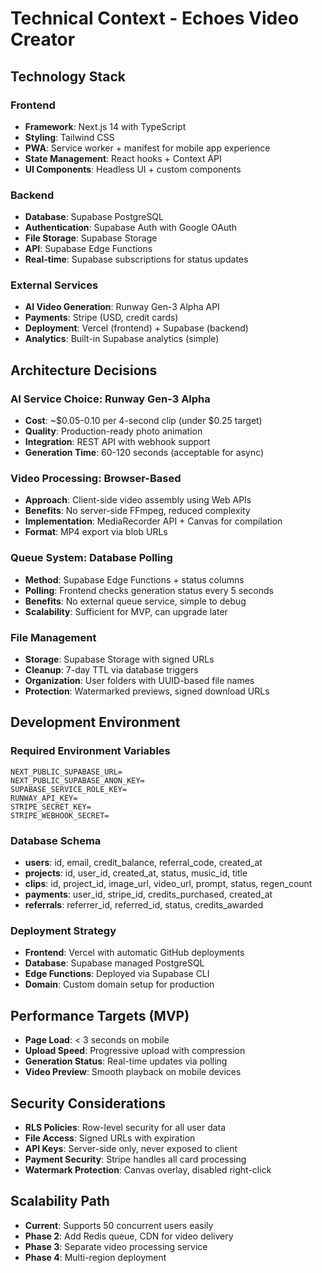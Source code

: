 # Technical Context - Echoes Video Creator

## Technology Stack

### Frontend
- **Framework**: Next.js 14 with TypeScript
- **Styling**: Tailwind CSS
- **PWA**: Service worker + manifest for mobile app experience
- **State Management**: React hooks + Context API
- **UI Components**: Headless UI + custom components

### Backend
- **Database**: Supabase PostgreSQL
- **Authentication**: Supabase Auth with Google OAuth
- **File Storage**: Supabase Storage
- **API**: Supabase Edge Functions
- **Real-time**: Supabase subscriptions for status updates

### External Services
- **AI Video Generation**: Runway Gen-3 Alpha API
- **Payments**: Stripe (USD, credit cards)
- **Deployment**: Vercel (frontend) + Supabase (backend)
- **Analytics**: Built-in Supabase analytics (simple)

## Architecture Decisions

### AI Service Choice: Runway Gen-3 Alpha
- **Cost**: ~$0.05-0.10 per 4-second clip (under $0.25 target)
- **Quality**: Production-ready photo animation
- **Integration**: REST API with webhook support
- **Generation Time**: 60-120 seconds (acceptable for async)

### Video Processing: Browser-Based
- **Approach**: Client-side video assembly using Web APIs
- **Benefits**: No server-side FFmpeg, reduced complexity
- **Implementation**: MediaRecorder API + Canvas for compilation
- **Format**: MP4 export via blob URLs

### Queue System: Database Polling
- **Method**: Supabase Edge Functions + status columns
- **Polling**: Frontend checks generation status every 5 seconds
- **Benefits**: No external queue service, simple to debug
- **Scalability**: Sufficient for MVP, can upgrade later

### File Management
- **Storage**: Supabase Storage with signed URLs
- **Cleanup**: 7-day TTL via database triggers
- **Organization**: User folders with UUID-based file names
- **Protection**: Watermarked previews, signed download URLs

## Development Environment

### Required Environment Variables
```
NEXT_PUBLIC_SUPABASE_URL=
NEXT_PUBLIC_SUPABASE_ANON_KEY=
SUPABASE_SERVICE_ROLE_KEY=
RUNWAY_API_KEY=
STRIPE_SECRET_KEY=
STRIPE_WEBHOOK_SECRET=
```

### Database Schema
- **users**: id, email, credit_balance, referral_code, created_at
- **projects**: id, user_id, created_at, status, music_id, title
- **clips**: id, project_id, image_url, video_url, prompt, status, regen_count
- **payments**: user_id, stripe_id, credits_purchased, created_at
- **referrals**: referrer_id, referred_id, status, credits_awarded

### Deployment Strategy
- **Frontend**: Vercel with automatic GitHub deployments
- **Database**: Supabase managed PostgreSQL
- **Edge Functions**: Deployed via Supabase CLI
- **Domain**: Custom domain setup for production

## Performance Targets (MVP)
- **Page Load**: < 3 seconds on mobile
- **Upload Speed**: Progressive upload with compression
- **Generation Status**: Real-time updates via polling
- **Video Preview**: Smooth playback on mobile devices

## Security Considerations
- **RLS Policies**: Row-level security for all user data
- **File Access**: Signed URLs with expiration
- **API Keys**: Server-side only, never exposed to client
- **Payment Security**: Stripe handles all card processing
- **Watermark Protection**: Canvas overlay, disabled right-click

## Scalability Path
- **Current**: Supports 50 concurrent users easily
- **Phase 2**: Add Redis queue, CDN for video delivery
- **Phase 3**: Separate video processing service
- **Phase 4**: Multi-region deployment 